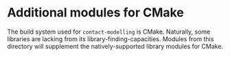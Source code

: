 Additional modules for CMake
============================

The build system used for `contact-modelling` is CMake. Naturally, some
libraries are lacking from its library-finding-capacities. Modules from this
directory will supplement the natively-supported library modules for CMake.
